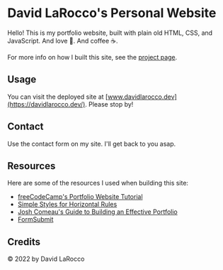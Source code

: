 # David LaRocco's Personal Website

Hello!  This is my portfolio website, built with plain old HTML, CSS, and JavaScript.  And love 💖. And coffee ☕.  

For more info on how I built this site, see the [project page](https://davidlarocco.dev/pages/project-personal-website.html).

## Usage 
You can visit the deployed site at [www.davidlarocco.dev](https://davidlarocco.dev/).  Please stop by!

## Contact
Use the contact form on my site.  I'll get back to you asap.

## Resources
Here are some of the resources I used when building this site:
* [freeCodeCamp's Portfolio Website Tutorial](https://www.freecodecamp.org/news/create-a-portfolio-website-using-html-css-javascript/)
* [Simple Styles for Horizontal Rules](https://css-tricks.com/simple-styles-for-horizontal-rules/)
* [Josh Comeau's Guide to Building an Effective Portfolio](https://joshwcomeau.com/effective-portfolio/)
* [FormSubmit](https://formsubmit.co/)

## Credits
&copy; 2022 by David LaRocco